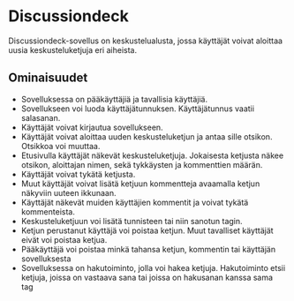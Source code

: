 # Discussiondeck

Discussiondeck-sovellus on keskustelualusta, jossa käyttäjät voivat aloittaa uusia keskusteluketjuja eri aiheista.


## Ominaisuudet
- Sovelluksessa on pääkäyttäjiä ja tavallisia käyttäjiä.
- Sovellukseen voi luoda käyttäjätunnuksen. Käyttäjätunnus vaatii salasanan.
- Käyttäjät voivat kirjautua sovellukseen.
- Käyttäjät voivat aloittaa uuden keskusteluketjun ja antaa sille otsikon. Otsikkoa voi muuttaa.
- Etusivulla käyttäjät näkevät keskusteluketjuja. Jokaisesta ketjusta näkee otsikon, aloittajan nimen, sekä tykkäysten ja kommenttien määrän.
- Käyttäjät voivat tykätä ketjusta.
- Muut käyttäjät voivat lisätä ketjuun kommentteja avaamalla ketjun näkyviin uuteen ikkunaan.
- Käyttäjät näkevät muiden käyttäjien kommentit ja voivat tykätä kommenteista.
- Keskusteluketjuun voi lisätä tunnisteen tai niin sanotun tagin.
- Ketjun perustanut käyttäjä voi poistaa ketjun. Muut tavalliset käyttäjät eivät voi poistaa ketjua.
- Pääkäyttäjä voi poistaa minkä tahansa ketjun, kommentin tai käyttäjän sovelluksesta 
- Sovelluksessa on hakutoiminto, jolla voi hakea ketjuja. Hakutoiminto etsii ketjuja, joissa on vastaava sana tai joissa on hakusanan kanssa sama tag
